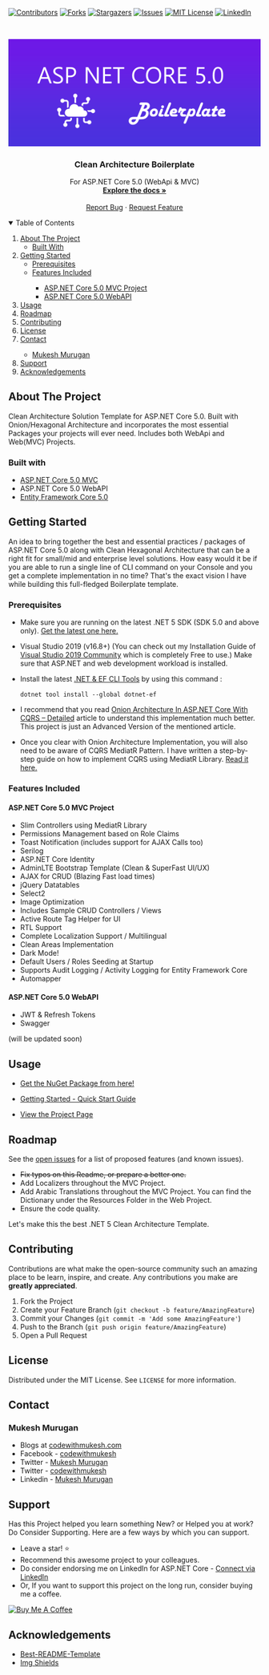 ﻿<!-- PROJECT SHIELDS -->

[![Contributors][contributors-shield]][contributors-url]
[![Forks][forks-shield]][forks-url]
[![Stargazers][stars-shield]][stars-url]
[![Issues][issues-shield]][issues-url]
[![MIT License][license-shield]][license-url]
[![LinkedIn][linkedin-shield]][linkedin-url]

<!-- PROJECT LOGO -->
<br />
<p align="center">
  <a href="https://github.com/Blueprint/Boilerplate">
    <img src="images/boilerplate-logo.png" alt="Logo">
  </a>

  <h3 align="center">Clean Architecture Boilerplate</h3>

  <p align="center">
    For ASP.NET Core 5.0 (WebApi & MVC)
    <br />
    <a href="https://codewithmukesh.com/blog/aspnet-core-hero-boilerplate-quick-start/"><strong>Explore the docs »</strong></a>
    <br />
    <br />
    <a href="https://github.com/Blueprint/Boilerplate/issues">Report Bug</a>
    ·
    <a href="https://github.com/Blueprint/Boilerplate/issues">Request Feature</a>
  </p>
</p>

<!-- TABLE OF CONTENTS -->
<details open="open">
  <summary>Table of Contents</summary>
  <ol>
    <li>
      <a href="#about-the-project">About The Project</a>
      <ul>
        <li><a href="#built-with">Built With</a></li>
      </ul>
    </li>
    <li>
      <a href="#getting-started">Getting Started</a>
      <ul>
        <li><a href="#prerequisites">Prerequisites</a></li>
        <li><a href="#features-included">Features Included</a></li>
        <ul>
            <li><a href="#aspnet-core-50-mvc-project">ASP.NET Core 5.0 MVC Project</a></li>
            <li><a href="#aspnet-core-50-webapi">ASP.NET Core 5.0 WebAPI</a></li>
        </ul>
      </ul>
    </li>
    <li><a href="#usage">Usage</a></li>
    <li><a href="#roadmap">Roadmap</a></li>
    <li><a href="#contributing">Contributing</a></li>
    <li><a href="#license">License</a></li>
    <li><a href="#contact">Contact</a></li>
    <ul>
        <li><a href="#mukesh-murugan">Mukesh Murugan</a></li>
    </ul>
    <li><a href="#support">Support</a></li>
    <li><a href="#acknowledgements">Acknowledgements</a></li>
  </ol>
</details>

## About The Project

Clean Architecture Solution Template for ASP.NET Core 5.0. Built with Onion/Hexagonal Architecture and incorporates the most essential Packages your projects will ever need. Includes both WebApi and Web(MVC) Projects.

### Built with

-   [ASP.NET Core 5.0 MVC](https://dotnet.microsoft.com/learn/aspnet/what-is-aspnet-core)
-   ASP.NET Core 5.0 WebAPI
-   [Entity Framework Core 5.0](https://docs.microsoft.com/en-us/ef/core/)

## Getting Started

An idea to bring together the best and essential practices / packages of ASP.NET Core 5.0 along with Clean Hexagonal Architecture that can be a right fit for small/mid and enterprise level solutions.
How easy would it be if you are able to run a single line of CLI command on your Console and you get a complete implementation in no time? That's the exact vision I have while building this full-fledged Boilerplate template.

### Prerequisites

-   Make sure you are running on the latest .NET 5 SDK (SDK 5.0 and above only). [Get the latest one here.](https://dotnet.microsoft.com/download/dotnet/5.0)

-   Visual Studio 2019 (v16.8+) (You can check out my Installation Guide of [Visual Studio 2019 Community](https://codewithmukesh.com/blog/install-visual-studio-2019-community/) which is completely Free to use.) Make sure that ASP.NET and web development workload is installed.

-   Install the latest [.NET & EF CLI Tools](https://docs.microsoft.com/en-us/ef/core/cli/dotnet) by using this command :

    ```.NET Core CLI
    dotnet tool install --global dotnet-ef
    ```

-   I recommend that you read [Onion Architecture In ASP.NET Core With CQRS – Detailed](https://codewithmukesh.com/blog/onion-architecture-in-aspnet-core/) article to understand this implementation much better. This project is just an Advanced Version of the mentioned article.

-   Once you clear with Onion Architecture Implementation, you will also need to be aware of CQRS MediatR Pattern. I have written a step-by-step guide on how to implement CQRS using MediatR Library. [Read it here.](https://codewithmukesh.com/blog/cqrs-in-aspnet-core-3-1/)

### Features Included

#### ASP.NET Core 5.0 MVC Project

-   Slim Controllers using MediatR Library
-   Permissions Management based on Role Claims
-   Toast Notification (includes support for AJAX Calls too)
-   Serilog
-   ASP.NET Core Identity
-   AdminLTE Bootstrap Template (Clean & SuperFast UI/UX)
-   AJAX for CRUD (Blazing Fast load times)
-   jQuery Datatables
-   Select2
-   Image Optimization
-   Includes Sample CRUD Controllers / Views
-   Active Route Tag Helper for UI
-   RTL Support
-   Complete Localization Support / Multilingual
-   Clean Areas Implementation
-   Dark Mode!
-   Default Users / Roles Seeding at Startup
-   Supports Audit Logging / Activity Logging for Entity Framework Core
-   Automapper

#### ASP.NET Core 5.0 WebAPI

-   JWT & Refresh Tokens
-   Swagger

(will be updated soon)

## Usage

-   [Get the NuGet Package from here!](https://www.nuget.org/packages/Blueprint/)

-   [Getting Started - Quick Start Guide](https://codewithmukesh.com/blog/aspnet-core-hero-boilerplate-quick-start-guide/)

-   [View the Project Page](https://codewithmukesh.com/project/aspnet-core-hero-boilerplate/)

## Roadmap

See the [open issues](issues-url) for a list of proposed features (and known issues).

-   ~~Fix typos on this Readme, or prepare a better one.~~
-   Add Localizers throughout the MVC Project.
-   Add Arabic Translations throughout the MVC Project. You can find the Dictionary under the Resources Folder in the Web Project.
-   Ensure the code quality.

Let's make this the best .NET 5 Clean Architecture Template.

## Contributing

Contributions are what make the open-source community such an amazing place to be learn, inspire, and create. Any contributions you make are **greatly appreciated**.

1. Fork the Project
2. Create your Feature Branch (`git checkout -b feature/AmazingFeature`)
3. Commit your Changes (`git commit -m 'Add some AmazingFeature'`)
4. Push to the Branch (`git push origin feature/AmazingFeature`)
5. Open a Pull Request

## License

Distributed under the MIT License. See `LICENSE` for more information.

## Contact

### Mukesh Murugan

-   Blogs at [codewithmukesh.com](https://www.codewithmukesh.com)
-   Facebook - [codewithmukesh](https://www.facebook.com/codewithmukesh)
-   Twitter - [Mukesh Murugan](https://www.twitter.com/iammukeshm)
-   Twitter - [codewithmukesh](https://www.twitter.com/codewithmukesh)
-   Linkedin - [Mukesh Murugan](https://www.linkedin.com/in/iammukeshm/)

## Support

Has this Project helped you learn something New? or Helped you at work? Do Consider Supporting. Here are a few ways by which you can support.

-   Leave a star! ⭐️
-   Recommend this awesome project to your colleagues.
-   Do consider endorsing me on LinkedIn for ASP.NET Core - [Connect via LinkedIn](https://codewithmukesh.com/linkedin)
-   Or, If you want to support this project on the long run, consider buying me a coffee.

<a href="https://www.buymeacoffee.com/codewithmukesh" target="_blank"><img src="https://cdn.buymeacoffee.com/buttons/v2/default-yellow.png" alt="Buy Me A Coffee" width="200"  style="height: 60px !important;width: 200px !important;" ></a>

## Acknowledgements

-   [Best-README-Template](https://github.com/othneildrew/Best-README-Template)
-   [Img Shields](https://shields.io)

<!-- MARKDOWN LINKS & IMAGES -->
<!-- https://www.markdownguide.org/basic-syntax/#reference-style-links -->

[contributors-shield]: https://img.shields.io/github/contributors/Blueprint/Boilerplate.svg?style=flat-square
[contributors-url]: https://github.com/Blueprint/Boilerplate/graphs/contributors
[forks-shield]: https://img.shields.io/github/forks/Blueprint/Boilerplate?style=flat-square
[forks-url]: https://github.com/Blueprint/Boilerplate/network/members
[stars-shield]: https://img.shields.io/github/stars/Blueprint/Boilerplate.svg?style=flat-square
[stars-url]: https://img.shields.io/github/stars/Blueprint/Boilerplate?style=flat-square
[issues-shield]: https://img.shields.io/github/issues/Blueprint/Boilerplate?style=flat-square
[issues-url]: https://github.com/Blueprint/Boilerplate/issues
[license-shield]: https://img.shields.io/github/license/Blueprint/Boilerplate?style=flat-square
[license-url]: https://github.com/Blueprint/Boilerplate/blob/master/LICENSE
[linkedin-shield]: https://img.shields.io/badge/-LinkedIn-black.svg?style=flat-square&logo=linkedin&colorB=555
[linkedin-url]: https://www.linkedin.com/in/iammukeshm/
